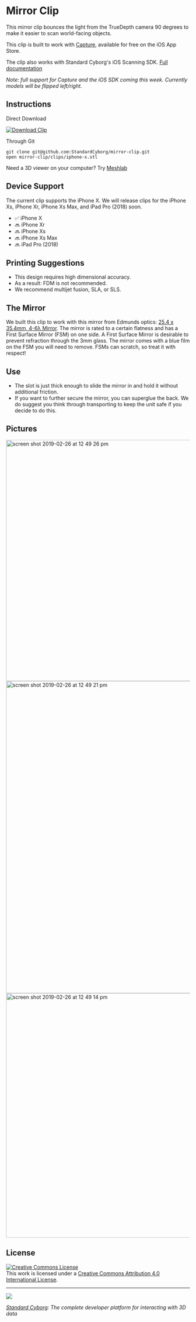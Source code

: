 # Mirror Clip

This mirror clip bounces the light from the TrueDepth camera 90 degrees to make it easier to scan world-facing objects.

This clip is built to work with [Capture](https://itunes.apple.com/us/app/capture-3d-scan-anything/id1444183458?mt=8), available for free on the iOS App Store.

The clip also works with Standard Cyborg's iOS Scanning SDK. [Full documentation](https://standardcyborg.com/docs/cocoa-api)

*Note: full support for Capture and the iOS SDK coming this week. Currently models will be flipped left/right.*

## Instructions

Direct Download

[![Download Clip](https://user-images.githubusercontent.com/891664/55827063-328e8d80-5abe-11e9-9811-f83a87c8f558.png)](https://github.com/StandardCyborg/mirror-clip/raw/master/clips/iphone-x.stl)

Through Git
```
git clone git@github.com:StandardCyborg/mirror-clip.git
open mirror-clip/clips/iphone-x.stl
```

Need a 3D viewer on your computer? Try [Meshlab](http://www.meshlab.net/)

## Device Support
The current clip supports the iPhone X. We will release clips for the iPhone Xs, iPhone Xr, iPhone Xs Max, and iPad Pro (2018) soon.

- :white_check_mark: iPhone X
- :soon: iPhone Xr
- :soon: iPhone Xs
- :soon: iPhone Xs Max
- :soon: iPad Pro (2018)

## Printing Suggestions
- This design requires high dimensional accuracy.
- As a result: FDM is not recommended.
- We recommend multijet fusion, SLA, or SLS.

## The Mirror
We built this clip to work with this mirror from Edmunds optics: [25.4 x 35.4mm, 4-6λ Mirror](https://www.edmundoptics.com/p/254-x-354mm-4-6lambda-mirror/26617/). The mirror is rated to a certain flatness and has a First Surface Mirror (FSM) on one side. A First Surface Mirror is desirable to prevent refraction through the 3mm glass. The mirror comes with a blue film on the FSM you will need to remove. FSMs can scratch, so treat it with respect!

## Use
- The slot is just thick enough to slide the mirror in and hold it without additional friction.
- If you want to further secure the mirror, you can superglue the back. We do suggest you think through transporting to keep the unit safe if you decide to do this.

## Pictures
<img width="659" alt="screen shot 2019-02-26 at 12 49 26 pm" src="https://user-images.githubusercontent.com/891664/53445245-fb0fca00-39c4-11e9-9f9c-1f91777fca90.png">
<img width="853" alt="screen shot 2019-02-26 at 12 49 21 pm" src="https://user-images.githubusercontent.com/891664/53445246-fb0fca00-39c4-11e9-9f9f-838500ff8ca3.png">
<img width="668" alt="screen shot 2019-02-26 at 12 49 14 pm" src="https://user-images.githubusercontent.com/891664/53445248-fb0fca00-39c4-11e9-81b9-80c9327dfc4c.png">

## License
<a rel="license" href="http://creativecommons.org/licenses/by/4.0/"><img alt="Creative Commons License" style="border-width:0" src="https://i.creativecommons.org/l/by/4.0/88x31.png" /></a><br />This work is licensed under a <a rel="license" href="http://creativecommons.org/licenses/by/4.0/">Creative Commons Attribution 4.0 International License</a>.

***

![](https://www.standardcyborg.com/static/9fc01e360590f173539619cd0c23aa85/fe660/logo.png)

*[Standard Cyborg](https://www.standardcyborg.com): The complete developer platform for interacting with 3D data*
